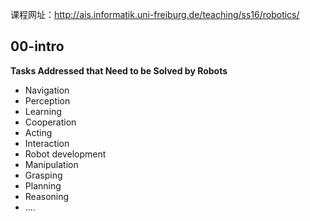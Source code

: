 课程网址：http://ais.informatik.uni-freiburg.de/teaching/ss16/robotics/

## 00-intro

**Tasks Addressed that Need to be Solved by Robots**

- Navigation
- Perception
- Learning
- Cooperation
- Acting
- Interaction
- Robot development
- Manipulation
- Grasping
- Planning
- Reasoning
- ....